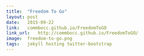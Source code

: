 ```yaml
---
title:	"Freedom To Go"
layout:	post
date:	2015-09-22
link:	commbocc.github.io/FreedomToGO
link_url:	http://commbocc.github.io/FreedomToGO/
image:	freedom-to-go.png
tags:	jekyll hosting twitter-bootstrap
---
```

